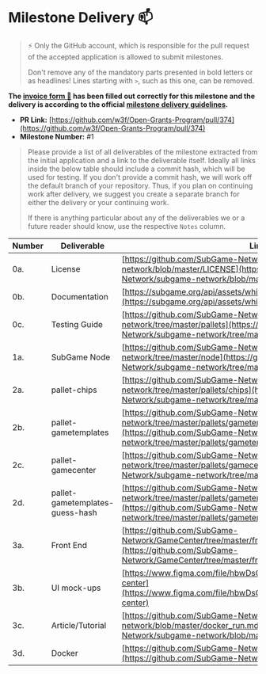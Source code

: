 # Milestone Delivery :mailbox:

> ⚡ Only the GitHub account, which is responsible for the pull request of the accepted application is allowed to submit milestones. 
> 
> Don't remove any of the mandatory parts presented in bold letters or as headlines! Lines starting with `>`, such as this one, can be removed.

**The [invoice form :pencil:](https://forms.gle/8Wx7nxtq8fKrsuEz8) has been filled out correctly for this milestone and the delivery is according to the official [milestone delivery guidelines](https://github.com/w3f/General-Grants-Program/blob/master/grants/milestone-deliverables-guidelines.md).**  

* **PR Link:** [https://github.com/w3f/Open-Grants-Program/pull/374](https://github.com/w3f/Open-Grants-Program/pull/374)
* **Milestone Number:** #1

> Please provide a list of all deliverables of the milestone extracted from the initial application and a link to the deliverable itself. Ideally all links inside the below table should include a commit hash, which will be used for testing. If you don't provide a commit hash, we will work off the default branch of your repository. Thus, if you plan on continuing work after delivery, we suggest you create a separate branch for either the delivery or your continuing work. 
> 
> If there is anything particular about any of the deliverables we or a future reader should know, use the respective `Notes` column.

| Number | Deliverable | Link | Notes |
| ------------- | ------------- | ------------- |------------- |
| 0a. | License | [https://github.com/SubGame-Network/subgame-network/blob/master/LICENSE](https://github.com/SubGame-Network/subgame-network/blob/master/LICENSE) | | 
| 0b. | Documentation | [https://subgame.org/api/assets/whitePaper/en/White%20Paper_v9.pdf](https://subgame.org/api/assets/whitePaper/en/White%20Paper_v9.pdf) | |
| 0c. | Testing Guide | [https://github.com/SubGame-Network/subgame-network/tree/master/pallets](https://github.com/SubGame-Network/subgame-network/tree/master/pallets) | |
| 1a. | SubGame Node | [https://github.com/SubGame-Network/subgame-network/tree/master/node](https://github.com/SubGame-Network/subgame-network/tree/master/node) | |
| 2a. | pallet-chips | [https://github.com/SubGame-Network/subgame-network/tree/master/pallets/chips](https://github.com/SubGame-Network/subgame-network/tree/master/pallets/chips) | |
| 2b. | pallet-gametemplates | [https://github.com/SubGame-Network/subgame-network/tree/master/pallets/gametemplates](https://github.com/SubGame-Network/subgame-network/tree/master/pallets/gametemplates) | |
| 2c. | pallet-gamecenter | [https://github.com/SubGame-Network/subgame-network/tree/master/pallets/gamecenter](https://github.com/SubGame-Network/subgame-network/tree/master/pallets/gamecenter) | |
| 2d. | pallet-gametemplates-guess-hash | [https://github.com/SubGame-Network/subgame-network/tree/master/pallets/gametemplates-guess-hash](https://github.com/SubGame-Network/subgame-network/tree/master/pallets/gametemplates-guess-hash) | |
| 3a. | Front End | [https://github.com/SubGame-Network/GameCenter/tree/master/frontend](https://github.com/SubGame-Network/GameCenter/tree/master/frontend) | |
| 3b. | UI mock-ups | [https://www.figma.com/file/hbwDsOVkP5tJqCnl7v0Smr/Subgame-center](https://www.figma.com/file/hbwDsOVkP5tJqCnl7v0Smr/Subgame-center) | |
| 3c. | Article/Tutorial | [https://github.com/SubGame-Network/subgame-network/blob/master/docker_run.md](https://github.com/SubGame-Network/subgame-network/blob/master/docker_run.md) | |
| 3d. | Docker | [https://github.com/SubGame-Network/GameCenter](https://github.com/SubGame-Network/GameCenter) | |
